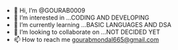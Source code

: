 - 👋 Hi, I’m @GOURAB0009
- 👀 I’m interested in ...CODING AND DEVELOPING 
- 🌱 I’m currently learning ...BASIC LANGUAGES AND DSA
- 💞️ I’m looking to collaborate on ...NOT DECIDED YET
- 📫 How to reach me gourabmondal665@gmail.com

<!---
GOURAB0009/GOURAB0009 is a ✨ special ✨ repository because its `README.md` (this file) appears on your GitHub profile.
You can click the Preview link to take a look at your changes.
--->
